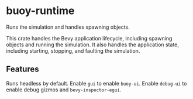 # buoy-runtime

Runs the simulation and handles spawning objects.

This crate handles the Bevy application lifecycle, including spawning objects
and running the simulation. It also handles the application state, including
starting, stopping, and faulting the simulation.

## Features

Runs headless by default. Enable `gui` to enable `buoy-ui`. Enable `debug-ui` to
enable debug gizmos and `bevy-inspector-egui`.
